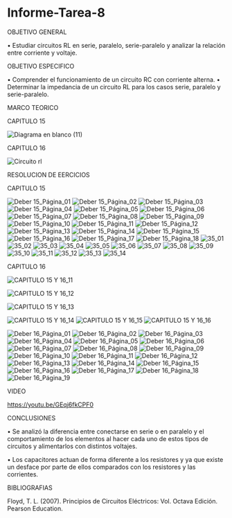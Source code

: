 # Informe-Tarea-8

OBJETIVO GENERAL 

•	Estudiar circuitos RL en serie, paralelo, serie-paralelo y analizar la relación entre corriente y voltaje.

OBJETIVO ESPECIFICO

• Comprender el funcionamiento de un circuito RC con corriente alterna.
•	Determinar la impedancia de un circuito RL para los casos serie, paralelo y serie-paralelo.


MARCO TEORICO



CAPITULO 15

![Diagrama en blanco (11)](https://user-images.githubusercontent.com/93899658/155063163-62a3444d-6c51-453f-907e-f7ae073f3338.png)

CAPITULO 16

![Circuito rl](https://user-images.githubusercontent.com/93209004/154998155-92752596-0436-458b-8069-31b0509eb958.png)

RESOLUCION DE EERCICIOS 

CAPITULO 15

![Deber 15_Página_01](https://user-images.githubusercontent.com/93209004/154998370-58e08201-b16a-4e28-8009-ae1a912f3476.jpg)
![Deber 15_Página_02](https://user-images.githubusercontent.com/93209004/154998373-b9771bd6-aa5b-4415-a5f5-079fb422c8cc.jpg)
![Deber 15_Página_03](https://user-images.githubusercontent.com/93209004/154998376-c1e60383-cf4c-4ff7-9b96-87bd822f5db7.jpg)
![Deber 15_Página_04](https://user-images.githubusercontent.com/93209004/154998377-29673a98-4e2e-4f33-9807-125b759a6917.jpg)
![Deber 15_Página_05](https://user-images.githubusercontent.com/93209004/154998379-3d5e22f9-0fd3-43c5-b78c-cf932ab59190.jpg)
![Deber 15_Página_06](https://user-images.githubusercontent.com/93209004/154998380-b61906d1-c25c-4f38-a89b-cebe95e20692.jpg)
![Deber 15_Página_07](https://user-images.githubusercontent.com/93209004/154998382-4e9bdd2b-0567-4eea-a4d4-26c5ee272d53.jpg)
![Deber 15_Página_08](https://user-images.githubusercontent.com/93209004/154998385-c736a844-eeaf-480d-8812-1932854d35ab.jpg)
![Deber 15_Página_09](https://user-images.githubusercontent.com/93209004/154998386-bda42cf2-4034-47f1-8f40-34bec11d15cd.jpg)
![Deber 15_Página_10](https://user-images.githubusercontent.com/93209004/154998387-b7bbc25a-ed20-4803-be22-09a7c8b6ca03.jpg)
![Deber 15_Página_11](https://user-images.githubusercontent.com/93209004/154998389-f47fbb8a-02aa-4683-bc4b-0e81092d871a.jpg)
![Deber 15_Página_12](https://user-images.githubusercontent.com/93209004/154998392-10d7cccb-787e-47e0-b601-43867dd8dec9.jpg)
![Deber 15_Página_13](https://user-images.githubusercontent.com/93209004/154998394-e5eb2ce4-7495-49c9-83b8-605e3fb8bda5.jpg)
![Deber 15_Página_14](https://user-images.githubusercontent.com/93209004/154998395-1a3da1b8-bee6-4cfe-9433-c5d7e96e477e.jpg)
![Deber 15_Página_15](https://user-images.githubusercontent.com/93209004/154998396-72190f5e-ea1e-4ebb-af74-b83a8e138fc6.jpg)
![Deber 15_Página_16](https://user-images.githubusercontent.com/93209004/154998397-c99db0ae-b500-4de9-ab14-74afa4d3d14e.jpg)
![Deber 15_Página_17](https://user-images.githubusercontent.com/93209004/154998398-6c8c5a07-519e-46d1-a09d-4332c5bb125c.jpg)
![Deber 15_Página_18](https://user-images.githubusercontent.com/93209004/154998399-d397c79b-6747-4551-b5aa-c3df8372fa82.jpg)
![35_01](https://user-images.githubusercontent.com/93899658/155035283-f56a2fd3-8852-442c-84d4-4d950b29094e.jpg)
![35_02](https://user-images.githubusercontent.com/93899658/155035285-52e6c33d-82be-47df-bbad-abf5196695c0.jpg)
![35_03](https://user-images.githubusercontent.com/93899658/155035287-2a9d10c1-330b-4553-ba7a-e87c7a735dca.jpg)
![35_04](https://user-images.githubusercontent.com/93899658/155035288-fbc68611-4585-4464-be93-8bebfdb5cc33.jpg)
![35_05](https://user-images.githubusercontent.com/93899658/155035289-452cd1f7-7b09-40d9-904b-ae0a16074aa1.jpg)
![35_06](https://user-images.githubusercontent.com/93899658/155035290-58094271-83c4-4521-ba7d-cfff5c38feed.jpg)
![35_07](https://user-images.githubusercontent.com/93899658/155035292-737401a8-3afa-4c43-80eb-703247258507.jpg)
![35_08](https://user-images.githubusercontent.com/93899658/155035293-fe470347-6d58-4542-9e4f-7252e5fe728d.jpg)
![35_09](https://user-images.githubusercontent.com/93899658/155035295-32239458-78e2-40bf-9bb7-e73def3dcbe1.jpg)
![35_10](https://user-images.githubusercontent.com/93899658/155035297-c1cbe97d-9c39-4676-b598-f20ecf46a1f3.jpg)
![35_11](https://user-images.githubusercontent.com/93899658/155035299-8984d241-a822-44ec-9df3-c261d22ec9e5.jpg)
![35_12](https://user-images.githubusercontent.com/93899658/155035302-bc6424f5-f10d-4d24-8a0a-f2dc2bcb71be.jpg)
![35_13](https://user-images.githubusercontent.com/93899658/155035304-d14f99d3-5eed-4c41-a456-849e33a2927b.jpg)
![35_14](https://user-images.githubusercontent.com/93899658/155035307-0a757e85-9923-4448-991e-8485a1819c27.jpg)

CAPITULO 16

![CAPITULO 15 Y 16_11](https://user-images.githubusercontent.com/93899658/155151534-950860c0-fdc7-466f-99f3-c6b16253c5ea.jpg)

![CAPITULO 15 Y 16_12](https://user-images.githubusercontent.com/93899658/155151570-9f91ed3d-2e09-40f0-87d3-211b8b5ced96.jpg)

![CAPITULO 15 Y 16_13](https://user-images.githubusercontent.com/93899658/155151587-5917dea0-4c87-4132-83bc-89d659dc2aad.jpg)

![CAPITULO 15 Y 16_14](https://user-images.githubusercontent.com/93899658/155151604-2575354a-86d3-4fb0-997e-b27b8a590f65.jpg)
![CAPITULO 15 Y 16_15](https://user-images.githubusercontent.com/93899658/155151617-7ab1c0eb-4845-41a0-800d-a5a96e717db3.jpg)
![CAPITULO 15 Y 16_16](https://user-images.githubusercontent.com/93899658/155151635-4aca29e3-89f4-43f1-9e35-da1221590f1a.jpg)

![Deber 16_Página_01](https://user-images.githubusercontent.com/93209004/154998810-2db47741-d578-4dd2-a58f-029d663e6e4e.jpg)
![Deber 16_Página_02](https://user-images.githubusercontent.com/93209004/154998812-771e6b81-0d96-4bac-a75a-53c7e8f7ce48.jpg)
![Deber 16_Página_03](https://user-images.githubusercontent.com/93209004/154998813-dadeb02b-089b-4d4b-9423-36482658e7cf.jpg)
![Deber 16_Página_04](https://user-images.githubusercontent.com/93209004/154998815-4c1f3871-792e-4b3d-9f79-c3bea58be23d.jpg)
![Deber 16_Página_05](https://user-images.githubusercontent.com/93209004/154998816-0a68a108-3344-4129-ab76-80a09863176a.jpg)
![Deber 16_Página_06](https://user-images.githubusercontent.com/93209004/154998817-143f7691-0050-4e94-bf5c-c57fd273a19c.jpg)
![Deber 16_Página_07](https://user-images.githubusercontent.com/93209004/154998818-2a886f1a-104b-4a31-93e0-d2f0087322c7.jpg)
![Deber 16_Página_08](https://user-images.githubusercontent.com/93209004/154998819-28f7b283-4002-4204-82e3-abb8a31a99be.jpg)
![Deber 16_Página_09](https://user-images.githubusercontent.com/93209004/154998821-6e92b4d2-3f9a-409d-902f-bd24caa09e8e.jpg)
![Deber 16_Página_10](https://user-images.githubusercontent.com/93209004/154998822-9846ab31-9149-4977-b3c9-de90e7ba146e.jpg)
![Deber 16_Página_11](https://user-images.githubusercontent.com/93209004/154998825-a8e74b88-f4c8-4534-81f8-66d5155c7500.jpg)
![Deber 16_Página_12](https://user-images.githubusercontent.com/93209004/154998828-0ed93185-98d5-4f95-88bb-7f9a51eda0b1.jpg)
![Deber 16_Página_13](https://user-images.githubusercontent.com/93209004/154998829-e447bf28-8b4f-4303-9d81-00e5cacf0e5d.jpg)
![Deber 16_Página_14](https://user-images.githubusercontent.com/93209004/154998830-33b55e1f-6732-4f08-9642-04b99bbdc7db.jpg)
![Deber 16_Página_15](https://user-images.githubusercontent.com/93209004/154998832-83b9e633-f7a6-4579-9720-24a32537d705.jpg)
![Deber 16_Página_16](https://user-images.githubusercontent.com/93209004/154998836-466df267-dbab-44d9-8417-8aba018cf70d.jpg)
![Deber 16_Página_17](https://user-images.githubusercontent.com/93209004/154998838-4e8d8e4c-eba5-41a9-a280-163310c72ecb.jpg)
![Deber 16_Página_18](https://user-images.githubusercontent.com/93209004/154998842-e3ccc7aa-5795-4350-866b-9b04a86bb259.jpg)
![Deber 16_Página_19](https://user-images.githubusercontent.com/93209004/154998843-ff4cdf0f-ef64-4c18-a45f-d6b829979c73.jpg)

VIDEO

https://youtu.be/GEqj6fkCPF0

CONCLUSIONES

•	Se   analizó     la   diferencia   entre   conectarse   en   serie   o   en   paralelo   y   el comportamiento de los elementos al hacer cada uno de estos tipos de circuitos y alimentarlos con distintos voltajes.

• Los capacitores actuan de forma diferente a los resistores y ya que existe un desface por parte de ellos comparados con los resistores y las corrientes.

BIBLIOGRAFIAS

Floyd, T. L. (2007). Principios de Circuitos Eléctricos: Vol. Octava Edición. Pearson Education.
